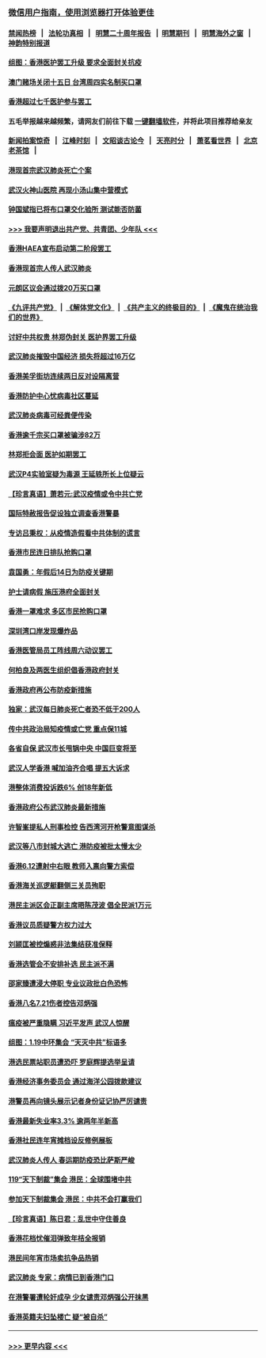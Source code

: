### [微信用户指南，使用浏览器打开体验更佳](https://github.com/gfw-breaker/banned-news1/blob/master/indexes/wechat-guide.md?t=0)
#### [禁闻热榜](热点新闻.md?t=0)  &nbsp;&nbsp;|&nbsp;&nbsp; [法轮功真相](https://github.com/gfw-breaker/truth/blob/master/README.md?t=0) &nbsp;&nbsp;|&nbsp;&nbsp; [明慧二十周年报告](https://github.com/gfw-breaker/mh-reports/blob/master/README.md?t=0) &nbsp;&nbsp;|&nbsp;&nbsp;[明慧期刊](https://github.com/gfw-breaker/mh-qikan) &nbsp;&nbsp;|&nbsp;&nbsp; [明慧海外之窗](https://github.com/gfw-breaker/mh-news/blob/master/README.md?t=0) &nbsp;&nbsp;|&nbsp;&nbsp; [神韵特别报道](https://github.com/gfw-breaker/mh-news/blob/master/shenyun.md?t=0)
#### [组图：香港医护罢工升级 要求全面封关抗疫](../pages/nsc415/n11844107.md?t=02051122) 
#### [澳门赌场关闭十五日 台湾周四实名制买口罩](../pages/nsc415/n11845083.md?t=02051122) 
#### [香港超过七千医护参与罢工](../pages/nsc415/n11845051.md?t=02051122) 
#### 五毛举报越来越频繁，请网友们前往下载 [一键翻墙软件](https://github.com/gfw-breaker/ssr-accounts)，并将此项目推荐给亲友
#### [新闻拍案惊奇](https://github.com/gfw-breaker/banned-news1/blob/master/pages/link4.md) &nbsp;&nbsp;|&nbsp;&nbsp; [江峰时刻](https://github.com/gfw-breaker/banned-news1/blob/master/pages/link4.md) &nbsp;&nbsp;|&nbsp;&nbsp; [文昭谈古论今](https://github.com/gfw-breaker/banned-news1/blob/master/pages/link4.md) &nbsp;&nbsp;|&nbsp;&nbsp; [天亮时分](https://github.com/gfw-breaker/banned-news1/blob/master/pages/link4.md) &nbsp;&nbsp;|&nbsp;&nbsp; [萧茗看世界](https://github.com/gfw-breaker/banned-news1/blob/master/pages/link4.md) &nbsp;&nbsp;|&nbsp;&nbsp; [北京老茶馆](https://github.com/gfw-breaker/banned-news1/blob/master/pages/link4.md) &nbsp;&nbsp;|&nbsp;&nbsp; 
#### [港现首宗武汉肺炎死亡个案](../pages/nsc415/n11844998.md?t=02051122) 
#### [武汉火神山医院 再现小汤山集中营模式](../pages/nsc415/n11844763.md?t=02051122) 
#### [钟国斌指已将布口罩交化验所 测试能否防菌](../pages/nsc415/n11842783.md?t=02051122) 
#### [>>> 我要声明退出共产党、共青团、少年队 <<<](https://github.com/begood0513/goodnews/blob/master/quit/letter.md) 
#### [香港HAEA宣布启动第二阶段罢工](../pages/nsc415/n11842723.md?t=02051122) 
#### [香港现首宗人传人武汉肺炎](../pages/nsc415/n11842766.md?t=02051122) 
#### [元朗区议会通过拨20万买口罩](../pages/nsc415/n11842754.md?t=02051122) 
#### [《九评共产党》](https://github.com/begood0513/9ping.md/blob/master/README.md) &nbsp;|&nbsp; [《解体党文化》](../../../../jtdwh.md/blob/master/README.md)  &nbsp;|&nbsp; [《共产主义的终极目的》](../../../../gczydzjmd.md/blob/master/README.md) &nbsp;|&nbsp; [《魔鬼在统治我们的世界》](../../../../mgztzwmdsj.md/blob/master/README.md) 
#### [讨好中共权贵 林郑伪封关 医护界罢工升级](../pages/nsc415/n11842359.md?t=02051122) 
#### [武汉肺炎摧毁中国经济 损失将超过16万亿](../pages/nsc415/n11839723.md?t=02051122) 
#### [香港美孚街坊连续两日反对设隔离营](../pages/nsc415/n11839962.md?t=02051122) 
#### [香港防护中心忧病毒社区蔓延](../pages/nsc415/n11839933.md?t=02051122) 
#### [武汉肺炎病毒可经粪便传染](../pages/nsc415/n11839939.md?t=02051122) 
#### [香港逾千宗买口罩被骗涉82万](../pages/nsc415/n11839914.md?t=02051122) 
#### [林郑拒会面 医护如期罢工](../pages/nsc415/n11839892.md?t=02051122) 
#### [武汉P4实验室疑为毒源 王延轶所长上位疑云](../pages/nsc415/n11835543.md?t=02051122) 
#### [【珍言真语】萧若元:武汉疫情或令中共亡党](../pages/nsc415/n11829394.md?t=02051122) 
#### [国际特赦报告促设独立调查香港警暴](../pages/nsc415/n11833845.md?t=02051122) 
#### [专访吕秉权：从疫情造假看中共体制的谎言](../pages/nsc415/n11833813.md?t=02051122) 
#### [香港市民连日排队抢购口罩](../pages/nsc415/n11833794.md?t=02051122) 
#### [袁国勇：年假后14日为防疫关键期](../pages/nsc415/n11831088.md?t=02051122) 
#### [护士请病假 施压港府全面封关](../pages/nsc415/n11831030.md?t=02051122) 
#### [香港一罩难求 多区市民抢购口罩](../pages/nsc415/n11831002.md?t=02051122) 
#### [深圳湾口岸发现爆炸品](../pages/nsc415/n11828802.md?t=02051122) 
#### [香港医管局员工阵线周六动议罢工](../pages/nsc415/n11828762.md?t=02051122) 
#### [何柏良及两医生组织倡香港政府封关](../pages/nsc415/n11828749.md?t=02051122) 
#### [香港政府再公布防疫新措施](../pages/nsc415/n11828716.md?t=02051122) 
#### [独家：武汉每日肺炎死亡者恐不低于200人](../pages/nsc415/n11828240.md?t=02051122) 
#### [传中共政治局知疫情或亡党 重点保11城](../pages/nsc415/n11828145.md?t=02051122) 
#### [各省自保 武汉市长甩锅中央 中国巨变将至](../pages/nsc415/n11828021.md?t=02051122) 
#### [武汉人学香港 喊加油齐合唱 提五大诉求](../pages/nsc415/n11827046.md?t=02051122) 
#### [港整体消费投诉跌6% 创18年新低](../pages/nsc415/n11817280.md?t=02051122) 
#### [香港政府公布武汉肺炎最新措施](../pages/nsc415/n11817152.md?t=02051122) 
#### [许智峯提私人刑事检控 告西湾河开枪警意图谋杀](../pages/nsc415/n11817132.md?t=02051122) 
#### [武汉等八市封城大逃亡 港防疫被批太慢太少](../pages/nsc415/n11817058.md?t=02051122) 
#### [香港6.12遭射中右眼 教师入禀向警方索偿](../pages/nsc415/n11814678.md?t=02051122) 
#### [香港海关巡逻艇翻侧三关员殉职](../pages/nsc415/n11814604.md?t=02051122) 
#### [港民主派区会正副主席晤陈茂波 倡全民派1万元](../pages/nsc415/n11814582.md?t=02051122) 
#### [香港议员质疑警方权力过大](../pages/nsc415/n11814560.md?t=02051122) 
#### [刘颕匡被控煽惑非法集结获准保释](../pages/nsc415/n11811727.md?t=02051122) 
#### [香港选管会不安排补选 民主派不满](../pages/nsc415/n11811691.md?t=02051122) 
#### [邵家臻遭浸大停职 专业议政批白色恐怖](../pages/nsc415/n11811670.md?t=02051122) 
#### [香港八名7.21伤者控告邓炳强](../pages/nsc415/n11811623.md?t=02051122) 
#### [瘟疫被严重隐瞒 习近平发声 武汉人惊醒](../pages/nsc415/n11811186.md?t=02051122) 
#### [组图：1.19中环集会 “天灭中共”标语多](../pages/nsc415/n11809514.md?t=02051122) 
#### [港选民票站职员遭恐吓 罗庭辉提选举呈请](../pages/nsc415/n11808914.md?t=02051122) 
#### [香港经济事务委员会 通过海洋公园拨款建议](../pages/nsc415/n11808906.md?t=02051122) 
#### [港警员再向镜头展示记者身份证记协严厉谴责](../pages/nsc415/n11808888.md?t=02051122) 
#### [香港最新失业率3.3% 逾两年半新高](../pages/nsc415/n11808887.md?t=02051122) 
#### [香港社民连年宵摊档设反修例展板](../pages/nsc415/n11808857.md?t=02051122) 
#### [武汉肺炎人传人 春运期防疫恐比萨斯严峻](../pages/nsc415/n11808739.md?t=02051122) 
#### [119“天下制裁”集会 港民：全球围堵中共](../pages/nsc415/n11806318.md?t=02051122) 
#### [参加天下制裁集会 港民：中共不会打赢我们](../pages/nsc415/n11806596.md?t=02051122) 
#### [【珍言真语】陈日君：乱世中守住善良](../pages/nsc415/n11806247.md?t=02051122) 
#### [香港花档忧催泪弹致年桔全报销](../pages/nsc415/n11806130.md?t=02051122) 
#### [港民间年宵市场卖抗争品热销](../pages/nsc415/n11806073.md?t=02051122) 
#### [武汉肺炎 专家：病情已到香港门口](../pages/nsc415/n11806020.md?t=02051122) 
#### [在港警署遭轮奸成孕 少女谴责邓炳强公开抹黑](../pages/nsc415/n11805981.md?t=02051122) 
#### [香港英籍夫妇坠楼亡 疑“被自杀”](../pages/nsc415/n11805937.md?t=02051122) 

----
#### [ >>> 更早内容 <<< ](../indexes/nsc415-earlier.md)
